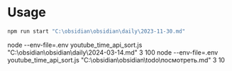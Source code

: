 # Usage
```bash
npm run start "C:\obsidian\obsidian\daily\2023-11-30.md"
```

node --env-file=.env youtube_time_api_sort.js "C:\obsidian\obsidian\daily\2024-03-14.md" 3 100
node --env-file=.env youtube_time_api_sort.js "C:\obsidian\obsidian\todo\посмотреть.md" 3 10
